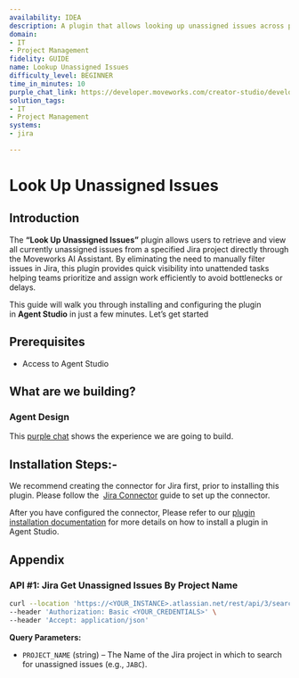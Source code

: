 ```yaml
---
availability: IDEA
description: A plugin that allows looking up unassigned issues across projects.
domain:
- IT
- Project Management
fidelity: GUIDE
name: Lookup Unassigned Issues
difficulty_level: BEGINNER
time_in_minutes: 10
purple_chat_link: https://developer.moveworks.com/creator-studio/developer-tools/purple-chat/?conversation=%7B%22startTimestamp%22%3A%2211%3A43+AM%22%2C%22messages%22%3A%5B%7B%22parts%22%3A%5B%7B%22richText%22%3A%22Show+me+all+unassigned+issues+in+PROJ1.%22%7D%5D%2C%22role%22%3A%22user%22%7D%2C%7B%22parts%22%3A%5B%7B%22reasoningSteps%22%3A%5B%7B%22richText%22%3A%22Searching+for+project+%27PROJ1%27+in+Jira.%22%2C%22status%22%3A%22success%22%7D%2C%7B%22richText%22%3A%22Fetching+all+unassigned+issues+for+project+%27PROJ1%27.%22%2C%22status%22%3A%22success%22%7D%5D%7D%2C%7B%22richText%22%3A%22%3Cp%3EHere+are+the+unassigned+issues+I+found+in+the+%3Cb%3EPROJ1%3C%2Fb%3E+project%3A%3C%2Fp%3E%3Cul%3E%3Cli%3E%3Cb%3EPROJ1-123%3A%3C%2Fb%3E+Fix+login+button+styling+on+the+main+page%3C%2Fli%3E%3Cli%3E%3Cb%3EPROJ1-456%3A%3C%2Fb%3E+Update+documentation+for+the+new+V2+API+endpoints%3C%2Fli%3E%3Cli%3E%3Cb%3EPROJ1-789%3A%3C%2Fb%3E+Investigate+performance+degradation+on+the+staging+environment%3C%2Fli%3E%3C%2Ful%3E%22%7D%2C%7B%22citations%22%3A%5B%7B%22citationTitle%22%3A%22PROJ1-123%22%2C%22connectorName%22%3A%22jira%22%7D%2C%7B%22citationTitle%22%3A%22PROJ1-456%22%2C%22connectorName%22%3A%22jira%22%7D%2C%7B%22citationTitle%22%3A%22PROJ1-789%22%2C%22connectorName%22%3A%22jira%22%7D%5D%7D%5D%2C%22role%22%3A%22assistant%22%2C%22showFeedbackTray%22%3Atrue%7D%5D%7D
solution_tags:
- IT
- Project Management
systems:
- jira

---
```

# Look Up Unassigned Issues

## Introduction

The **“Look Up Unassigned Issues”** plugin allows users to retrieve and view all currently unassigned issues from a specified Jira project directly through the Moveworks AI Assistant. By eliminating the need to manually filter issues in Jira, this plugin provides quick visibility into unattended tasks helping teams prioritize and assign work efficiently to avoid bottlenecks or delays.

This guide will walk you through installing and configuring the plugin in **Agent Studio** in just a few minutes. Let’s get started

## Prerequisites

- Access to Agent Studio

## **What are we building?**

### **Agent Design**

This [purple chat](https://developer.moveworks.com/creator-studio/developer-tools/purple-chat/?conversation=%7B%22startTimestamp%22%3A%2211%3A43+AM%22%2C%22messages%22%3A%5B%7B%22parts%22%3A%5B%7B%22richText%22%3A%22Show+me+all+unassigned+issues+in+PROJ1.%22%7D%5D%2C%22role%22%3A%22user%22%7D%2C%7B%22parts%22%3A%5B%7B%22reasoningSteps%22%3A%5B%7B%22richText%22%3A%22Searching+for+project+%27PROJ1%27+in+Jira.%22%2C%22status%22%3A%22success%22%7D%2C%7B%22richText%22%3A%22Fetching+all+unassigned+issues+for+project+%27PROJ1%27.%22%2C%22status%22%3A%22success%22%7D%5D%7D%2C%7B%22richText%22%3A%22%3Cp%3EHere+are+the+unassigned+issues+I+found+in+the+%3Cb%3EPROJ1%3C%2Fb%3E+project%3A%3C%2Fp%3E%3Cul%3E%3Cli%3E%3Cb%3EPROJ1-123%3A%3C%2Fb%3E+Fix+login+button+styling+on+the+main+page%3C%2Fli%3E%3Cli%3E%3Cb%3EPROJ1-456%3A%3C%2Fb%3E+Update+documentation+for+the+new+V2+API+endpoints%3C%2Fli%3E%3Cli%3E%3Cb%3EPROJ1-789%3A%3C%2Fb%3E+Investigate+performance+degradation+on+the+staging+environment%3C%2Fli%3E%3C%2Ful%3E%22%7D%2C%7B%22citations%22%3A%5B%7B%22citationTitle%22%3A%22PROJ1-123%22%2C%22connectorName%22%3A%22jira%22%7D%2C%7B%22citationTitle%22%3A%22PROJ1-456%22%2C%22connectorName%22%3A%22jira%22%7D%2C%7B%22citationTitle%22%3A%22PROJ1-789%22%2C%22connectorName%22%3A%22jira%22%7D%5D%7D%5D%2C%22role%22%3A%22assistant%22%2C%22showFeedbackTray%22%3Atrue%7D%5D%7D) shows the experience we are going to build.

## **Installation Steps:-**

We recommend creating the connector for Jira first, prior to installing this plugin. Please follow the  [Jira Connector](https://developer.moveworks.com/marketplace/package/?id=jira&hist=home) guide to set up the connector.

After you have configured the connector, Please refer to our [plugin installation documentation](https://help.moveworks.com/docs/ai-agent-marketplace-installation) for more details on how to install a plugin in Agent Studio.

## **Appendix**

### **API #1: Jira Get Unassigned Issues By Project Name**

```bash
curl --location 'https://<YOUR_INSTANCE>.atlassian.net/rest/api/3/search?jql=project%3D<PROJECT_NAME>+AND+assignee+IS+EMPTY&fields=key%2Csummary%2Cstatus&maxResults=100' \
--header 'Authorization: Basic <YOUR_CREDENTIALS>' \
--header 'Accept: application/json' 
```

**Query Parameters:**

- `PROJECT_NAME` (string) – The Name of the Jira project in which to search for unassigned issues (e.g., `JABC`).